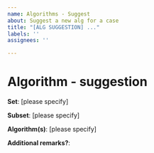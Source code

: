 ```yaml
---
name: Algorithms - Suggest
about: Suggest a new alg for a case
title: "[ALG SUGGESTION] ..."
labels: ''
assignees: ''

---
```


# Algorithm - suggestion

**Set**: [please specify]

**Subset**: [please specify]

**Algorithm(s)**: [please specify]

**Additional remarks?**:
